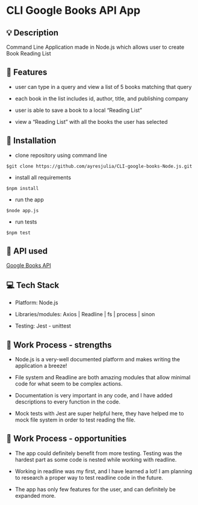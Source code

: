 # CLI Google Books API App

## :bulb: Description

Command Line Application made in Node.js which allows user  to create Book Reading List

## :book: Features

- user can type in a query and view a list of 5 books matching that query

- each book in the list includes id, author, title, and publishing company
  
- user is able to save a book to a local “Reading List”
  
- view a “Reading List” with all the books the user has selected

## :pencil: Installation

- clone repository using command line

```terminal
$git clone https://github.com/ayresjulia/CLI-google-books-Node.js.git
```

- install all requirements

```terminal
$npm install
```

- run the app

```terminal
$node app.js
```

- run tests

```terminal
$npm test
```

## :key: API used

[Google Books API](https://www.googleapis.com/books)

## :computer: Tech Stack

- Platform: Node.js
  
- Libraries/modules: Axios | Readline | fs | process | sinon

- Testing: Jest - unittest

## :battery: Work Process - strengths

- Node.js is a very-well documented platform and makes writing the application a breeze!
  
- File system and Readline are both amazing modules that allow minimal code for what seem to be complex actions.
  
- Documentation is very important in any code, and I have added descriptions to every function in the code.

- Mock tests with Jest are super helpful here, they have helped me to mock file system in order to test reading the file.
  
## :microscope: Work Process - opportunities

- The app could definitely benefit from more testing. Testing was the hardest part as some code is nested while working with readline.

- Working in readline was my first, and I have learned a lot! I am planning to research a proper way to test readline code in the future.

- The app has only few features for the user, and can definitely be expanded more.
  